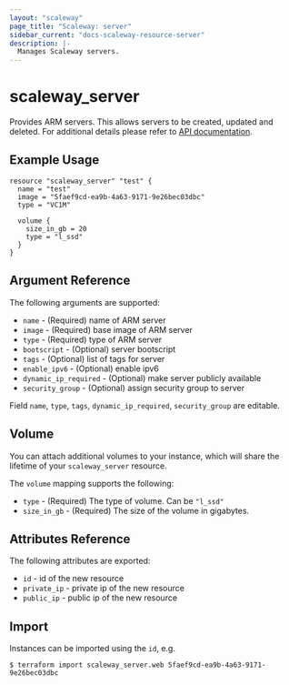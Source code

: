 ```yaml
---
layout: "scaleway"
page_title: "Scaleway: server"
sidebar_current: "docs-scaleway-resource-server"
description: |-
  Manages Scaleway servers.
---
```


# scaleway\_server

Provides ARM servers. This allows servers to be created, updated and deleted.
For additional details please refer to [API documentation](https://developer.scaleway.com/#servers).

## Example Usage

```
resource "scaleway_server" "test" {
  name = "test"
  image = "5faef9cd-ea9b-4a63-9171-9e26bec03dbc"
  type = "VC1M"

  volume {
    size_in_gb = 20
    type = "l_ssd"
  }
}
```

## Argument Reference

The following arguments are supported:

* `name` - (Required) name of ARM server
* `image` - (Required) base image of ARM server
* `type` - (Required) type of ARM server
* `bootscript` - (Optional) server bootscript
* `tags` - (Optional) list of tags for server
* `enable_ipv6` - (Optional) enable ipv6
* `dynamic_ip_required` - (Optional) make server publicly available
* `security_group` - (Optional) assign security group to server

Field `name`, `type`, `tags`, `dynamic_ip_required`, `security_group` are editable.

## Volume

You can attach additional volumes to your instance, which will share the lifetime
of your `scaleway_server` resource.

The `volume` mapping supports the following:

* `type` - (Required) The type of volume. Can be `"l_ssd"`
* `size_in_gb` - (Required) The size of the volume in gigabytes.

## Attributes Reference

The following attributes are exported:

* `id` - id of the new resource
* `private_ip` - private ip of the new resource
* `public_ip` - public ip of the new resource

## Import

Instances can be imported using the `id`, e.g.

```
$ terraform import scaleway_server.web 5faef9cd-ea9b-4a63-9171-9e26bec03dbc
```
